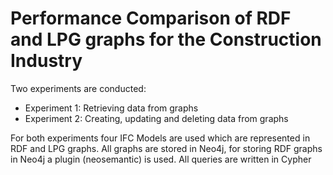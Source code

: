 # Performance Comparison of RDF and LPG graphs for the Construction Industry

Two experiments are conducted: 
  - Experiment 1: Retrieving data from graphs
  - Experiment 2: Creating, updating and deleting data from graphs

For both experiments four IFC Models are used which are represented in RDF and LPG graphs. All graphs are stored in Neo4j, for storing RDF graphs in Neo4j a plugin (neosemantic) is used. All queries are written in Cypher
